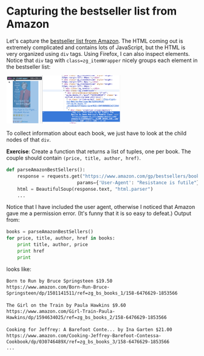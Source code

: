 # Capturing the bestseller list from Amazon

Let's capture the [bestseller list from Amazon](https://www.amazon.com/gp/bestsellers/books/ref=sv_b_2). The HTML coming out is extremely complicated and contains lots of JavaScript, but the HTML is very organized using `div` tags. Using Firefox, I can also inspect elements. Notice that `div` tag with `class=zg_itemWrapper` nicely groups each element in the bestseller list:

<img src="figures/amz-book-item.png" width=300>

To collect information about each book, we just have to look at the child nodes of that `div`.

**Exercise**:  Create a function that returns a list of tuples, one per book. The couple should contain `(price, title, author, href)`.

```python
def parseAmazonBestSellers():
    response = requests.get("https://www.amazon.com/gp/bestsellers/books/ref=sv_b_2",
                          params={'User-Agent': "Resistance is futile"})
    html = BeautifulSoup(response.text, "html.parser")
    ...
```

Notice that I have included the user agent, otherwise I noticed that Amazon gave me a permission error. (It's funny that it is so easy to defeat.)  Output from:

```python
books = parseAmazonBestSellers()
for price, title, author, href in books:
    print title, author, price
    print href
    print
```

looks like:

```
Born to Run by Bruce Springsteen $19.50
https://www.amazon.com/Born-Run-Bruce-Springsteen/dp/1501141511/ref=zg_bs_books_1/158-6476629-1853566

The Girl on the Train by Paula Hawkins $9.60
https://www.amazon.com/Girl-Train-Paula-Hawkins/dp/1594634025/ref=zg_bs_books_2/158-6476629-1853566

Cooking for Jeffrey: A Barefoot Conte... by Ina Garten $21.00
https://www.amazon.com/Cooking-Jeffrey-Barefoot-Contessa-Cookbook/dp/030746489X/ref=zg_bs_books_3/158-6476629-1853566
...
```

